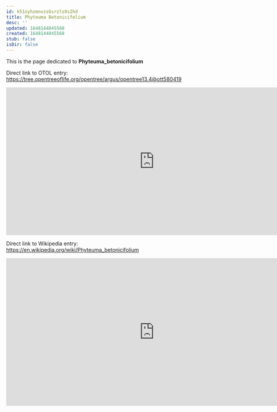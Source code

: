 ```yaml
---
id: k51oyhzmnvzsbsrzls0s2hd
title: Phyteuma Betonicifolium
desc: ''
updated: 1648144045568
created: 1648144045568
stub: false
isDir: false
---
```

This is the page dedicated to **Phyteuma_betonicifolium**


Direct link to OTOL entry: https://tree.opentreeoflife.org/opentree/argus/opentree13.4@ott580419



<html>
    <body>
    <iframe src="https://tree.opentreeoflife.org/opentree/argus/opentree13.4@ott580419"
    width="800" height="400" frameborder="0" allowfullscreen> </iframe>
    </body>
</html>
    


Direct link to Wikipedia entry: https://en.wikipedia.org/wiki/Phyteuma_betonicifolium



<html>
    <body>
    <iframe src="https://en.wikipedia.org/wiki/Phyteuma_betonicifolium"
    width="800" height="400" frameborder="0" allowfullscreen> </iframe>
    </body>
</html>
    

